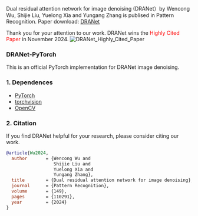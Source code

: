 Dual residual attention network for image denoising (DRANet）by Wencong Wu, Shijie Liu, Yuelong Xia and Yungang Zhang is publised in Pattern Recognition. Paper download: [DRANet](https://www.sciencedirect.com/science/article/abs/pii/S0031320324000426)

Thank you for your attention to our work. DRANet wins the <font color="red"> Highly Cited Paper </font> in November 2024.
![DRANet_Highly_Cited_Paper](https://github.com/user-attachments/assets/e3454761-b425-46bd-9981-d0e8e626118c)


### DRANet-PyTorch

This is an official PyTorch implementation for DRANet image denoising.

### 1. Dependences
* [PyTorch](http://pytorch.org/)
* [torchvision](https://github.com/pytorch/vision)
* [OpenCV](https://pypi.org/project/opencv-python/)

### 2. Citation
If you find DRANet helpful for your research, please consider citing our work.
```BibTex
@article{Wu2024,
  author       = {Wencong Wu and
                  Shijie Liu and
                  Yuelong Xia and
                  Yungang Zhang},
  title        = {Dual residual attention network for image denoising},
  journal      = {Pattern Recognition},
  volume       = {149},
  pages        = {110291},
  year         = {2024}
}
```

